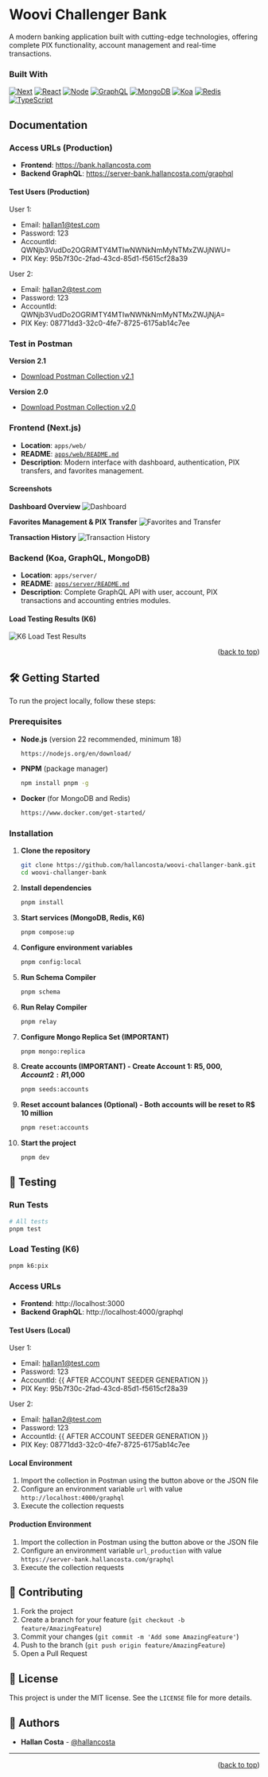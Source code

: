 # Woovi Challenger Bank

<div id="top"></div>
A modern banking application built with cutting-edge technologies, offering complete PIX functionality, account management and real-time transactions.

### Built With

[![Next][next.js]][next-url]
[![React][react.js]][react-url]
[![Node][node.js]][node-url]
[![GraphQL][graphql]][graphql-url]
[![MongoDB][mongodb]][mongodb-url]
[![Koa][koa]][koa-url]
[![Redis][redis]][redis-url]
[![TypeScript][typescript]][typescript-url]

## Documentation

### Access URLs (Production)
- **Frontend**: https://bank.hallancosta.com
- **Backend GraphQL**: https://server-bank.hallancosta.com/graphql

#### Test Users (Production)

User 1:
- Email: hallan1@test.com
- Password: 123
- AccountId: QWNjb3VudDo2OGRiMTY4MTIwNWNkNmMyNTMxZWJjNWU=
- PIX Key: 95b7f30c-2fad-43cd-85d1-f5615cf28a39

User 2:
- Email: hallan2@test.com  
- Password: 123
- AccountId: QWNjb3VudDo2OGRiMTY4MTIwNWNkNmMyNTMxZWJjNjA=
- PIX Key: 08771dd3-32c0-4fe7-8725-6175ab14c7ee

### Test in Postman

**Version 2.1**
- [Download Postman Collection v2.1](https://raw.githubusercontent.com/HallanCosta/woovi-challanger-bank/refs/heads/main/apps/server/docs/graphql-api-collection-v2.1.json)

**Version 2.0**
- [Download Postman Collection v2.0](https://raw.githubusercontent.com/HallanCosta/woovi-challanger-bank/refs/heads/main/apps/server/docs/graphql-api-collection.json)

### Frontend (Next.js)
- **Location**: `apps/web/`
- **README**: [`apps/web/README.md`](apps/web/README.md)
- **Description**: Modern interface with dashboard, authentication, PIX transfers, and favorites management.

#### Screenshots
**Dashboard Overview**
![Dashboard](screenshots/dashboard.png)

**Favorites Management & PIX Transfer**
![Favorites and Transfer](screenshots/favorites-n-transfer.png)

**Transaction History**
![Transaction History](screenshots/history-transactions.png)

### Backend (Koa, GraphQL, MongoDB)
- **Location**: `apps/server/`
- **README**: [`apps/server/README.md`](apps/server/README.md)
- **Description**: Complete GraphQL API with user, account, PIX transactions and accounting entries modules.

#### Load Testing Results (K6)
![K6 Load Test Results](screenshots/test-k6.png)

<p align="right">(<a href="#top">back to top</a>)</p>

## 🛠️ Getting Started

To run the project locally, follow these steps:

### Prerequisites

- **Node.js** (version 22 recommended, minimum 18)
  ```sh
  https://nodejs.org/en/download/
  ```

- **PNPM** (package manager)
  ```sh
  npm install pnpm -g
  ```

- **Docker** (for MongoDB and Redis)
  ```sh
  https://www.docker.com/get-started/
  ```

### Installation

1. **Clone the repository**
   ```sh
   git clone https://github.com/hallancosta/woovi-challanger-bank.git
   cd woovi-challanger-bank
   ```

2. **Install dependencies**
   ```sh
   pnpm install
   ```

3. **Start services (MongoDB, Redis, K6)**
   ```sh
   pnpm compose:up
   ```

4. **Configure environment variables**
   ```sh
   pnpm config:local
   ```

5. **Run Schema Compiler**
   ```sh
   pnpm schema
   ```

6. **Run Relay Compiler**
   ```sh
   pnpm relay
   ```

7. **Configure Mongo Replica Set (IMPORTANT)**
   ```sh
   pnpm mongo:replica
   ```

8. **Create accounts (IMPORTANT) - Create Account 1: R$5,000, Account 2: R$1,000**
   ```sh
   pnpm seeds:accounts
   ```

9. **Reset account balances (Optional) - Both accounts will be reset to R$ 10 million**
   ```sh
   pnpm reset:accounts
   ```

10. **Start the project**
    ```sh
    pnpm dev
    ```

## 🧪 Testing

### Run Tests
```sh
# All tests
pnpm test
```

### Load Testing (K6)
```sh
pnpm k6:pix
```

### Access URLs
- **Frontend**: http://localhost:3000
- **Backend GraphQL**: http://localhost:4000/graphql

#### Test Users (Local)

User 1:
- Email: hallan1@test.com
- Password: 123
- AccountId: {{ AFTER ACCOUNT SEEDER GENERATION }}
- PIX Key: 95b7f30c-2fad-43cd-85d1-f5615cf28a39

User 2:
- Email: hallan2@test.com  
- Password: 123
- AccountId: {{ AFTER ACCOUNT SEEDER GENERATION }}
- PIX Key: 08771dd3-32c0-4fe7-8725-6175ab14c7ee


#### Local Environment
1. Import the collection in Postman using the button above or the JSON file
2. Configure an environment variable `url` with value `http://localhost:4000/graphql`
3. Execute the collection requests

#### Production Environment  
1. Import the collection in Postman using the button above or the JSON file
2. Configure an environment variable `url_production` with value `https://server-bank.hallancosta.com/graphql`
3. Execute the collection requests

## 🤝 Contributing

1. Fork the project
2. Create a branch for your feature (`git checkout -b feature/AmazingFeature`)
3. Commit your changes (`git commit -m 'Add some AmazingFeature'`)
4. Push to the branch (`git push origin feature/AmazingFeature`)
5. Open a Pull Request

## 📝 License

This project is under the MIT license. See the `LICENSE` file for more details.

## 👥 Authors

- **Hallan Costa** - [@hallancosta](https://github.com/hallancosta)

---

<p align="right">(<a href="#top">back to top</a>)</p>

<!-- Badges -->
[next.js]: https://img.shields.io/badge/Next.js-000000?style=for-the-badge&logo=nextdotjs&logoColor=white
[next-url]: https://nextjs.org/
[react.js]: https://img.shields.io/badge/React-20232A?style=for-the-badge&logo=react&logoColor=61DAFB
[react-url]: https://reactjs.org/
[node.js]: https://img.shields.io/badge/NodeJS-339933?style=for-the-badge&logo=nodedotjs&logoColor=white
[node-url]: https://nodejs.org/
[graphql]: https://img.shields.io/badge/Graphql-E10098?style=for-the-badge&logo=graphql&logoColor=white
[graphql-url]: https://graphql.org/
[mongodb]: https://img.shields.io/badge/MongoDB-47A248?style=for-the-badge&logo=mongodb&logoColor=white
[mongodb-url]: https://mongodb.com
[koa]: https://img.shields.io/badge/Koa-F9F9F9?style=for-the-badge&logo=koa&logoColor=33333D
[koa-url]: https://koajs.com
[redis]: https://img.shields.io/badge/Redis-DC382D?style=for-the-badge&logo=redis&logoColor=white
[redis-url]: https://redis.io
[typescript]: https://img.shields.io/badge/TypeScript-3178C6?style=for-the-badge&logo=typescript&logoColor=white
[typescript-url]: https://www.typescriptlang.org